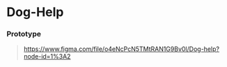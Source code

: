 # Dog-Help

### Prototype 
> https://www.figma.com/file/o4eNcPcN5TMtRAN1G9Bv0l/Dog-help?node-id=1%3A2
